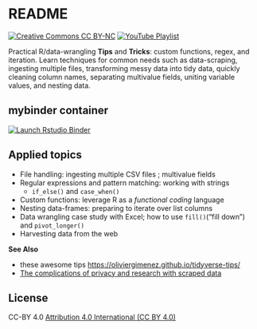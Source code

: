 
<!-- README.md is generated from README.Rmd. Please edit that file -->

# README

[![Creative Commons CC BY-NC](https://img.shields.io/badge/Creative%20Commons-BY--NC-EF9421?logo=creative%20commons&logoColor=EF9421 "CC BY-NC")](https://creativecommons.org/licenses/by-nc-nd/4.0/) [![YouTube Playlist](https://img.shields.io/badge/YouTube-Workshop%20recording-f00?logo=youtube "Workshop Recording")](https://www.youtube.com/watch?v=PrUnbYlC1kY&list=PLIUcX1JrVUNWW7RgPh9ysmJM3mBpIAlYG)

Practical R/data-wrangling **Tips** and **Tricks**: custom functions,
regex, and iteration. Learn techniques for common needs such as
data-scraping, ingesting multiple files, transforming messy data into
tidy data, quickly cleaning column names, separating multivalue fields,
uniting variable values, and nesting data.

## mybinder container

[![Launch Rstudio
Binder](http://mybinder.org/badge_logo.svg)](https://mybinder.org/v2/gh/libjohn/workshop_rfun_iterate/main?urlpath=rstudio)

## Applied topics

-   File handling: ingesting multiple CSV files ; multivalue fields  
-   Regular expressions and pattern matching: working with strings
    -   `if_else()` and `case_when()`  
-   Custom functions: leverage R as a *functional coding* language  
-   Nesting data-frames: preparing to iterate over list columns  
-   Data wrangling case study with Excel; how to use `fill()`(“fill
    down”) and `pivot_longer()`
-   Harvesting data from the web

**See Also**

-   these awesome tips
    <https://oliviergimenez.github.io/tidyverse-tips/>  
-   [The complications of privacy and research with scraped
    data](https://reallifemag.com/fair-game/)

## License

CC-BY 4.0 [Attribution 4.0 International (CC BY
4.0)](https://creativecommons.org/licenses/by/4.0/)
